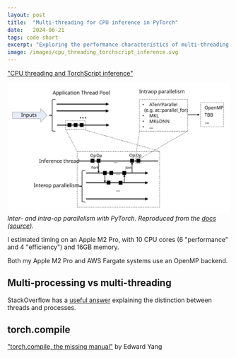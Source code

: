 ```yaml
---
layout: post
title:  "Multi-threading for CPU inference in PyTorch"
date:   2024-06-21
tags: code short
excerpt: "Exploring the performance characteristics of multi-threading for CPU inference with PyTorch."
image: /images/cpu_threading_torchscript_inference.svg
---
```


["CPU threading and TorchScript inference"](https://pytorch.org/docs/stable/notes/cpu_threading_torchscript_inference.html)


![Flowchart showing the Application Thread Pool and an inter-op thread pool.](/images/cpu_threading_torchscript_inference.svg)
*Inter- and intra-op parallelism with PyTorch. Reproduced from the [docs](https://pytorch.org/docs/stable/notes/cpu_threading_torchscript_inference.html) ([source](https://github.com/pytorch/pytorch/blob/main/docs/source/notes/cpu_threading_torchscript_inference.svg)).*

I estimated timing on an Apple M2 Pro, with 10 CPU cores (6 "performance" and 4 "efficiency") and 16GB memory.

Both my Apple M2 Pro and AWS Fargate systems use an OpenMP backend.


## Multi-processing vs multi-threading

StackOverflow has a [useful answer](https://stackoverflow.com/a/19518207/4146714) explaining the distinction between threads and processes.

## torch.compile

["torch.compile, the missing manual"](https://docs.google.com/document/d/1y5CRfMLdwEoF1nTk9q8qEu1mgMUuUtvhklPKJ2emLU8/edit?usp=sharing) by Edward Yang
